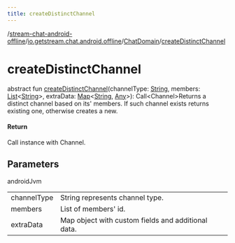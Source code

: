 ```yaml
---
title: createDistinctChannel
---
```

/[stream-chat-android-offline](../../index.md)/[io.getstream.chat.android.offline](../index.md)/[ChatDomain](index.md)/[createDistinctChannel](createDistinctChannel.md)  
  
  
  
# createDistinctChannel  
abstract fun [createDistinctChannel](createDistinctChannel.md)(channelType: [String](https://kotlinlang.org/api/latest/jvm/stdlib/kotlin/-string/index.html), members: [List](https://kotlinlang.org/api/latest/jvm/stdlib/kotlin.collections/-list/index.html)&lt;[String](https://kotlinlang.org/api/latest/jvm/stdlib/kotlin/-string/index.html)&gt;, extraData: [Map](https://kotlinlang.org/api/latest/jvm/stdlib/kotlin.collections/-map/index.html)&lt;[String](https://kotlinlang.org/api/latest/jvm/stdlib/kotlin/-string/index.html), [Any](https://kotlinlang.org/api/latest/jvm/stdlib/kotlin/-any/index.html)&gt;): Call&lt;Channel&gt;Returns a distinct channel based on its' members. If such channel exists returns existing one, otherwise creates a new.  
  
#### Return  
Call instance with Channel.  
  
## Parameters  
  
androidJvm  
  
| | |
|---|---|
| <a name="io.getstream.chat.android.offline/ChatDomain/createDistinctChannel/#kotlin.String#kotlin.collections.List[kotlin.String]#kotlin.collections.Map[kotlin.String,kotlin.Any]/PointingToDeclaration/"></a>channelType| <a name="io.getstream.chat.android.offline/ChatDomain/createDistinctChannel/#kotlin.String#kotlin.collections.List[kotlin.String]#kotlin.collections.Map[kotlin.String,kotlin.Any]/PointingToDeclaration/"></a>String represents channel type.|
| <a name="io.getstream.chat.android.offline/ChatDomain/createDistinctChannel/#kotlin.String#kotlin.collections.List[kotlin.String]#kotlin.collections.Map[kotlin.String,kotlin.Any]/PointingToDeclaration/"></a>members| <a name="io.getstream.chat.android.offline/ChatDomain/createDistinctChannel/#kotlin.String#kotlin.collections.List[kotlin.String]#kotlin.collections.Map[kotlin.String,kotlin.Any]/PointingToDeclaration/"></a>List of members' id.|
| <a name="io.getstream.chat.android.offline/ChatDomain/createDistinctChannel/#kotlin.String#kotlin.collections.List[kotlin.String]#kotlin.collections.Map[kotlin.String,kotlin.Any]/PointingToDeclaration/"></a>extraData| <a name="io.getstream.chat.android.offline/ChatDomain/createDistinctChannel/#kotlin.String#kotlin.collections.List[kotlin.String]#kotlin.collections.Map[kotlin.String,kotlin.Any]/PointingToDeclaration/"></a>Map object with custom fields and additional data.|
  

